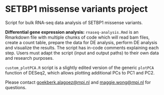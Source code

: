 # SETBP1 missense variants project

Script for bulk RNA-seq data analysis of SETBP1 missense variants.

**Differential gene expression analysis:**
`rnaseq-analysis.Rmd` is an Rmarkdown file with multiple chunks of code which will read bam files, create a count table, prepare the data for DE analysis, perform DE analysis and visualize the results. The script has in-code comments explaining each step. Users must adapt the script (input and output paths) to their own data and research purposes.

`custom_plotPCA.R` script is a slightly edited version of the generic `plotPCA` function of DESeq2, which allows plotting additional PCs to PC1 and PC2.


Please contact goekberk.alagoez@mpi.nl and maggie.wong@mpi.nl for questions.
